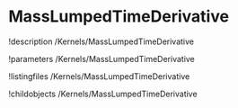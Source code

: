 <!-- MOOSE Documentation Stub: Remove this when content is added. -->

# MassLumpedTimeDerivative
!description /Kernels/MassLumpedTimeDerivative

!parameters /Kernels/MassLumpedTimeDerivative

!listingfiles /Kernels/MassLumpedTimeDerivative

!childobjects /Kernels/MassLumpedTimeDerivative
